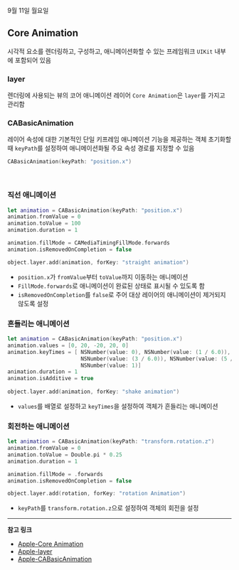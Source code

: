 9월 11일 월요일

## Core Animation
시각적 요소를 렌더링하고, 구성하고, 애니메이션화할 수 있는 프레임워크
`UIKit` 내부에 포함되어 있음

### layer
렌더링에 사용되는 뷰의 코어 애니메이션 레이어
`Core Animation`은 `layer`를 가지고 관리함

### CABasicAnimation
레이어 속성에 대한 기본적인 단일 키프레임 애니메이션 기능을 제공하는 객체
초기화할 때 `keyPath`를 설정하여 애니메이션화될 주요 속성 경로를 지정할 수 있음

```swift
CABasicAnimation(keyPath: "position.x")
```

<br>

### 직선 애니메이션
```swift
let animation = CABasicAnimation(keyPath: "position.x")
animation.fromValue = 0
animation.toValue = 100
animation.duration = 1

animation.fillMode = CAMediaTimingFillMode.forwards
animation.isRemovedOnCompletion = false

object.layer.add(animation, forKey: "straight animation")
```
- `position.x`가 `fromValue`부터 `toValue`까지 이동하는 애니메이션
- `FillMode.forwards`로 애니메이션이 완료된 상태로 표시될 수 있도록 함
- `isRemovedOnCompletion`를 `false`로 주어 대상 레이어의 애니메이션이 제거되지 않도록 설정

### 흔들리는 애니메이션
```swift
let animation = CABasicAnimation(keyPath: "position.x")
animation.values = [0, 20, -20, 20, 0]
animation.keyTimes = [ NSNumber(value: 0), NSNumber(value: (1 / 6.0)),
                       NSNumber(value: (3 / 6.0)), NSNumber(value: (5 / 6.0)),
                       NSNumber(value: 1)]
animation.duration = 1
animation.isAdditive = true
    
object.layer.add(animation, forKey: "shake animation")
```
- `values`를 배열로 설정하고 `keyTimes`을 설정하여 객체가 흔들리는 애니메이션


### 회전하는 애니메이션
```swift
let animation = CABasicAnimation(keyPath: "transform.rotation.z")
animation.fromValue = 0
animation.toValue = Double.pi * 0.25
animation.duration = 1

animation.fillMode = .forwards
animation.isRemovedOnCompletion = false

object.layer.add(rotation, forKey: "rotation Animation")
```
- `keyPath`를 `transform.rotation.z`으로 설정하여 객체의 회전을 설정

---
**참고 링크**
- [Apple-Core Animation](https://developer.apple.com/documentation/quartzcore)
- [Apple-layer](https://developer.apple.com/documentation/uikit/uiview/1622436-layer)
- [Apple-CABasicAnimation](https://developer.apple.com/documentation/quartzcore/cabasicanimation)
